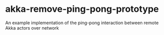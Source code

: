 # akka-remove-ping-pong-prototype
An example implementation of the ping-pong interaction between remote Akka actors over network
